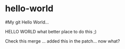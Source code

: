 # hello-world
#My git Hello World...

HELLO WORLD what better place to do this ;)

Check this merge ...
added this in the patch... now what?
